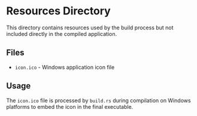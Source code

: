 # Resources Directory

This directory contains resources used by the build process but not included directly in the compiled application.

## Files
- `icon.ico` - Windows application icon file

## Usage

The `icon.ico` file is processed by `build.rs` during compilation on Windows platforms to embed the icon in the final executable.